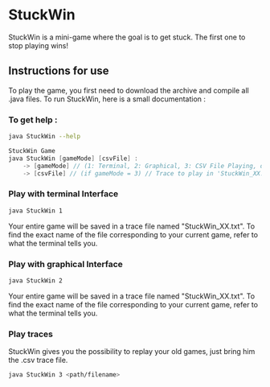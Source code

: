 # StuckWin
StuckWin is a mini-game where the goal is to get stuck. The first one to stop playing wins!


## Instructions for use
To play the game, you first need to download the archive and compile all .java files. To run StuckWin, here is a small documentation :

### To get help :
```bash
java StuckWin --help
```
```java
StuckWin Game
java StuckWin [gameMode] [csvFile] :
	-> [gameMode] // (1: Terminal, 2: Graphical, 3: CSV File Playing, default: Graphical)
	-> [csvFile] // (if gameMode = 3) // Trace to play in 'StuckWin_XX.csv' format.
```

### Play with terminal Interface
```bash
java StuckWin 1
```
Your entire game will be saved in a trace file named "StuckWin_XX.txt". To find the exact name of the file corresponding to your current game, refer to what the terminal tells you.

### Play with graphical Interface
```bash
java StuckWin 2
```
Your entire game will be saved in a trace file named "StuckWin_XX.txt". To find the exact name of the file corresponding to your current game, refer to what the terminal tells you.

### Play traces
StuckWin gives you the possibility to replay your old games, just bring him the .csv trace file.
```bash
java StuckWin 3 <path/filename>
```
